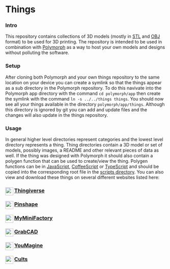 # Things

### Intro

This repository contains collections of 3D models (mostly in [STL](https://en.wikipedia.org/wiki/STL_(file_format)) and [OBJ](https://en.wikipedia.org/wiki/Wavefront_.obj_file) format) to be used for 3D printing. The repository is intended to be used in combination with [Polymorph](https://github.com/jgphilpott/polymorph) as a way to host your own models and designs without polluting the software.

### Setup

After cloning both Polymorph and your own things repository to the same location on your device you can create a symlink so that the things appear as a sub directory in the Polymorph repository. To do this navivate into the Polymorph app directory with the command `cd polymorph/app` then create the symlink with the command `ln -s ../../things things`. You should now see all your things available in the directory `polymorph/app/things`. Although this directory is ignored by git you can add and update files and the changes will also update in the things repository.

### Usage

In general higher level directories represent categories and the lowest level directory represents a thing. Thing directories contain a 3D model or set of models, possibly images, a README and other relevant pieces of data as well. If the thing was designed with Polymorph it should also contain a polygen function that can be used to create/view the thing. Polygen functions can be in [JavaScript](https://en.wikipedia.org/wiki/JavaScript), [CoffeeScript](https://en.wikipedia.org/wiki/CoffeeScript) or [TypeScript](https://en.wikipedia.org/wiki/TypeScript) and should be copied into the corresponding root file in the [scripts directory](https://github.com/jgphilpott/polymorph/tree/master/app/scripts). You can also view and download these things on several different websites listed here:

### <img align="left" width="25" height="25" src="https://www.thingiverse.com/favicon.ico"> [Thingiverse](https://www.thingiverse.com/jgphilpott)
### <img align="left" width="25" height="25" src="https://pinshape.com/favicon.ico"> [Pinshape](https://pinshape.com/users/964002)
### <img align="left" width="25" height="25" src="https://www.myminifactory.com/favicon.ico"> [MyMiniFactory](https://www.myminifactory.com/users/jgphilpott)
### <img align="left" width="25" height="25" src="https://grabcad.com/favicon.ico"> [GrabCAD](https://grabcad.com/jacob.philpott-1)
### <img align="left" width="25" height="25" src="https://www.youmagine.com/favicon.ico"> [YouMagine](https://www.youmagine.com/jgphilpott)
### <img align="left" width="25" height="25" src="https://cults3d.com/favicon.ico"> [Cults](https://cults3d.com/en/users/jgphilpott)
